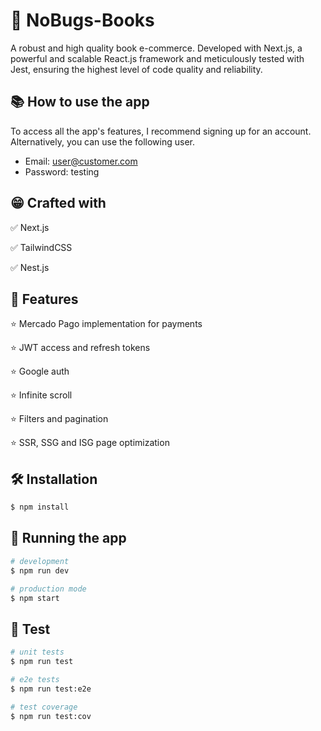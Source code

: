 # 📖 NoBugs-Books

A robust and high quality book e-commerce. Developed with Next.js, a powerful and scalable React.js framework and meticulously tested with Jest, ensuring the highest level of code quality and reliability.


## 📚 How to use the app

To access all the app's features, I recommend signing up for an account. Alternatively, you can use the following user.

- Email: user@customer.com
- Password: testing

## 😁 Crafted with

✅ Next.js

✅ TailwindCSS

✅ Nest.js

## 🌟 Features

⭐️ Mercado Pago implementation for payments

⭐️ JWT access and refresh tokens

⭐️ Google auth

⭐️ Infinite scroll 

⭐️ Filters and pagination

⭐️ SSR, SSG and ISG page optimization

## 🛠 Installation

```bash
$ npm install
```

## 🚀 Running the app

```bash
# development
$ npm run dev

# production mode
$ npm start
```

## 🧪 Test

```bash
# unit tests
$ npm run test

# e2e tests
$ npm run test:e2e

# test coverage
$ npm run test:cov
```
